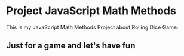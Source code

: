 # Project JavaScript Math Methods

This is my JavaScript Math Methods Project about Rolling Dice Game.

## Just for a game and let's have fun
